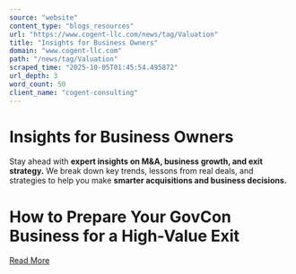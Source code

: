 ```yaml
---
source: "website"
content_type: "blogs_resources"
url: "https://www.cogent-llc.com/news/tag/Valuation"
title: "Insights for Business Owners"
domain: "www.cogent-llc.com"
path: "/news/tag/Valuation"
scraped_time: "2025-10-05T01:45:54.495872"
url_depth: 3
word_count: 50
client_name: "cogent-consulting"
---
```


# Insights for Business Owners

Stay ahead with **expert insights on M&A, business growth, and exit strategy.** We break down key trends, lessons from real deals, and strategies to help you make **smarter acquisitions and business decisions.**

# How to Prepare Your GovCon Business for a High-Value Exit

[Read More](https://example.com/news/how-to-prepare-your-govcon-business-for-a-high-value-exit)